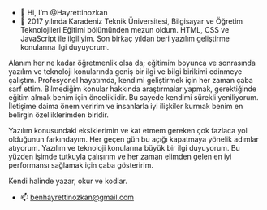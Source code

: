 - 👋 Hi, I’m @Hayrettinozkan
- 👀  2017 yılında Karadeniz Teknik Üniversitesi, Bilgisayar ve Öğretim Teknolojileri Eğitimi bölümünden mezun oldum. HTML, CSS ve JavaScript ile ilgiliyim. Son birkaç yıldan beri yazılım geliştirme konularına ilgi duyuyorum.

 Alanım her ne kadar öğretmenlik olsa da; eğitimim boyunca ve sonrasında yazılım ve teknoloji konularında geniş bir ilgi ve bilgi birikimi edinmeye çalıştım. Profesyonel hayatımda, kendimi geliştirmek için her zaman çaba sarf ettim. Bilmediğim konular hakkında araştırmalar yapmak, gerektiğinde eğitim almak benim için önceliklidir. Bu sayede kendimi sürekli yeniliyorum. İletişime daima önem veririm 
ve insanlarla iyi ilişkiler kurmak benim en belirgin özelliklerimden biridir.

 Yazılım konusundaki eksiklerimin ve kat etmem gereken çok fazlaca yol olduğunun farkındayım. Her geçen gün bu açığı kapatmaya yönelik adımlar atıyorum. Yazılım ve teknoloji konularına büyük bir ilgi duyuyorum. Bu yüzden işimde tutkuyla çalışırım ve her zaman elimden gelen en iyi performansı sağlamak için çaba gösteririm.

Kendi halinde yazar, okur ve kodlar.
- 📫 benhayrettinozkan@gmail.com

<!---
Hayrettinozkan/Hayrettinozkan is a ✨ special ✨ repository because its `README.md` (this file) appears on your GitHub profile.
You can click the Preview link to take a look at your changes.
--->

